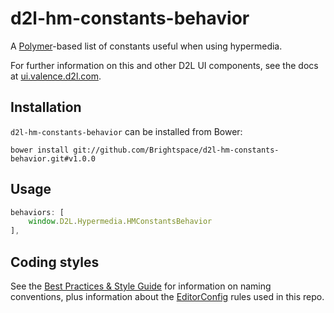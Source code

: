 # d2l-hm-constants-behavior

A [Polymer](https://www.polymer-project.org/1.0/)-based list of constants useful when using hypermedia.

For further information on this and other D2L UI components, see the docs at [ui.valence.d2l.com](http://ui.valence.d2l.com/).

## Installation

`d2l-hm-constants-behavior` can be installed from Bower:
```shell
bower install git://github.com/Brightspace/d2l-hm-constants-behavior.git#v1.0.0
```

## Usage
```js
behaviors: [
	window.D2L.Hypermedia.HMConstantsBehavior
],
```

## Coding styles

See the [Best Practices & Style Guide](https://github.com/Brightspace/valence-ui-docs/wiki/Best-Practices-&-Style-Guide) for information on naming conventions, plus information about the [EditorConfig](http://editorconfig.org) rules used in this repo.
